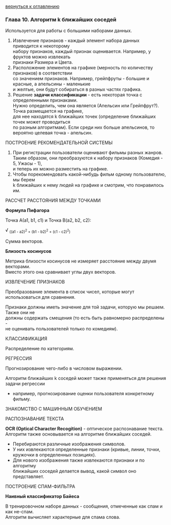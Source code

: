<a href="/README.md">вернуться к оглавлению</a><br>

<h3> Глава 10. Алгоритм k ближайших соседей </h3>

Используется для работы с большими наборами данных.

1. Извлечение признаков - каждый элемент набора данных приводится к некоторому <br> 
набору признаков, каждый признак оценивается. Например, у фруктов можно извлекать <br> 
признаки Размера и Цвета.
2. Расположение элементов на графике (мерность по количеству признаков) в соответствии <br> 
со значением признаков. Например, грейпфруты - большие и красные, а апельсины - маленькие <br> 
и желтые, они будут собираться в разных частях графика.
3. Решение **задачи классификации** - есть некоторая точка с определенными признаками. <br> 
Нужно определить, чем она является (Апельсин или Грейпфрут?). Точка размещается на графике, <br> 
для нее находятся k ближайших точек (определение ближайших точек может проводиться <br>
по разным алгоритмам). Если среди них больше апельсинов, то вероятно целевая точка - апельсин. <br>

ПОСТРОЕНИЕ РЕКОМЕНДАТЕЛЬНОЙ СИСТЕМЫ

1. При регистрации пользователи оценивают фильмы разных жанров. <br> 
Таким образом, они преобразуются к набору признаков (Комедия - 5, Ужасы - 1), <br> 
и теперь их можно разместить на графике.<br>
2. Чтобы порекомендовать какой-нибудь фильм одному пользователю, мы берем <br> 
k ближайших к нему людей на графике и смотрим, что понравилось им.

РАССЧЕТ РАССТОЯНИЯ МЕЖДУ ТОЧКАМИ

**Формула Пифагора**

Точка А(a1, b1, c1) и Точка B(a2, b2, c2):

√ <sub>((a1 - a2)<sup>2</sup> + (b1 - b2)<sup>2</sup> + (c1 - c2)<sup>2</sup>)</sub>

Сумма векторов.

**Близость косинусов**

Метрика близости косинусов не измеряет расстояние между двумя векторами.<br> 
Вместо этого она сравнивает углы двух векторов.

ИЗВЛЕЧЕНИЕ ПРИЗНАКОВ

Преобразование элемента в список чисел, которые могут использоваться для сравнения.

Признаки должны иметь значение для той задачи, которую мы решаем. Также они не <br> 
должны содержать смещения (то есть быть равномерно распределены - <br>
не оценивать пользователей только по комедиям).


КЛАССИФИКАЦИЯ

Распределение по категориям.

РЕГРЕССИЯ

Прогнозирование чего-либо в числовом выражении.

Алгоритм ближайших k соседей может также применяться для решения задачи регрессии <br> 
- например, прогнозирование оценки пользователя конкретному фильму.

ЗНАКОМСТВО С МАШИННЫМ ОБУЧЕНИЕМ

РАСПОЗНАВАНИЕ ТЕКСТА

**OCR (Optical Character Recogition)** - оптическое распознавание текста. <br> 
Алгоритм также основывается на алгоритме ближайших соседей.

* Перебираются различные изображения символов.
* У них извлекаются определенные признаки (кривые, линии, точки, <br> 
кружочки в определенных позициях).
* Для нового изображения также извлекаются признаки и по алгоритму <br> 
ближайших соседей делается вывод, какой символ оно представляет.

ПОСТРОЕНИЕ СПАМ-ФИЛЬТРА

**Наивный классификатор Байеса**

В тренировочном наборе данных - сообщения, отмеченные как спам и как не-спам.<br> 
Алгоритм вычисляет характерные для спама слова.